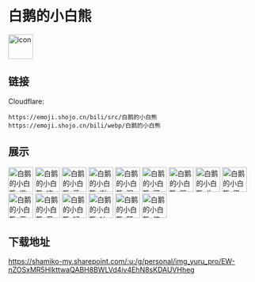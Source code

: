 # 白鹅的小白熊
<img src="https://emoji.shojo.cn/bili/src/白鹅的小白熊/icon.png" width="50" height="50" alt="icon">

## 链接
Cloudflare:
```
https://emoji.shojo.cn/bili/src/白鹅的小白熊
https://emoji.shojo.cn/bili/webp/白鹅的小白熊
```
## 展示
<img src="https://emoji.shojo.cn/bili/src/白鹅的小白熊/白鹅的小白熊-哔.png" width="50" height="50" alt="白鹅的小白熊-哔">
<img src="https://emoji.shojo.cn/bili/src/白鹅的小白熊/白鹅的小白熊-吃瓜.png" width="50" height="50" alt="白鹅的小白熊-吃瓜">
<img src="https://emoji.shojo.cn/bili/src/白鹅的小白熊/白鹅的小白熊-爱了爱了.png" width="50" height="50" alt="白鹅的小白熊-爱了爱了">
<img src="https://emoji.shojo.cn/bili/src/白鹅的小白熊/白鹅的小白熊-谢谢.png" width="50" height="50" alt="白鹅的小白熊-谢谢">
<img src="https://emoji.shojo.cn/bili/src/白鹅的小白熊/白鹅的小白熊-沉默.png" width="50" height="50" alt="白鹅的小白熊-沉默">
<img src="https://emoji.shojo.cn/bili/src/白鹅的小白熊/白鹅的小白熊-可爱.png" width="50" height="50" alt="白鹅的小白熊-可爱">
<img src="https://emoji.shojo.cn/bili/src/白鹅的小白熊/白鹅的小白熊-哭哭.png" width="50" height="50" alt="白鹅的小白熊-哭哭">
<img src="https://emoji.shojo.cn/bili/src/白鹅的小白熊/白鹅的小白熊-牛.png" width="50" height="50" alt="白鹅的小白熊-牛">
<img src="https://emoji.shojo.cn/bili/src/白鹅的小白熊/白鹅的小白熊-思考.png" width="50" height="50" alt="白鹅的小白熊-思考">
<img src="https://emoji.shojo.cn/bili/src/白鹅的小白熊/白鹅的小白熊-正经.png" width="50" height="50" alt="白鹅的小白熊-正经">
<img src="https://emoji.shojo.cn/bili/src/白鹅的小白熊/白鹅的小白熊-开心.png" width="50" height="50" alt="白鹅的小白熊-开心">
<img src="https://emoji.shojo.cn/bili/src/白鹅的小白熊/白鹅的小白熊-疑惑.png" width="50" height="50" alt="白鹅的小白熊-疑惑">
<img src="https://emoji.shojo.cn/bili/src/白鹅的小白熊/白鹅的小白熊-吐.png" width="50" height="50" alt="白鹅的小白熊-吐">
<img src="https://emoji.shojo.cn/bili/src/白鹅的小白熊/白鹅的小白熊-拜拜.png" width="50" height="50" alt="白鹅的小白熊-拜拜">
<img src="https://emoji.shojo.cn/bili/src/白鹅的小白熊/白鹅的小白熊-惊吓.png" width="50" height="50" alt="白鹅的小白熊-惊吓">

## 下载地址

https://shamiko-my.sharepoint.com/:u:/g/personal/img_yuru_pro/EW-nZOSxMR5HlkttwaQABH8BWLVd4iv4EhN8sKDAUVHheg